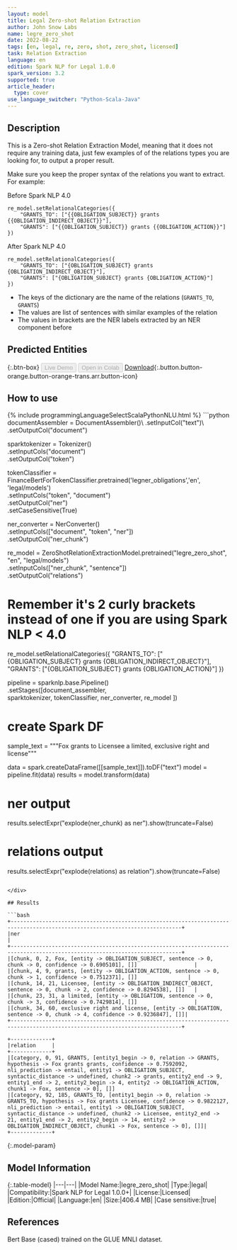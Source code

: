 ```yaml
---
layout: model
title: Legal Zero-shot Relation Extraction
author: John Snow Labs
name: legre_zero_shot
date: 2022-08-22
tags: [en, legal, re, zero, shot, zero_shot, licensed]
task: Relation Extraction
language: en
edition: Spark NLP for Legal 1.0.0
spark_version: 3.2
supported: true
article_header:
  type: cover
use_language_switcher: "Python-Scala-Java"
---
```


## Description

This is a Zero-shot Relation Extraction Model, meaning that it does not require any training data, just few examples of of the relations types you are looking for, to output a proper result.

Make sure you keep the proper syntax of the relations you want to extract. For example:

Before Spark NLP 4.0
```
re_model.setRelationalCategories({
    "GRANTS_TO": ["{{OBLIGATION_SUBJECT}} grants {{OBLIGATION_INDIRECT_OBJECT}}"],
    "GRANTS": ["{{OBLIGATION_SUBJECT}} grants {{OBLIGATION_ACTION}}"]
})
```

After Spark NLP 4.0
```
re_model.setRelationalCategories({
    "GRANTS_TO": ["{OBLIGATION_SUBJECT} grants {OBLIGATION_INDIRECT_OBJECT}"],
    "GRANTS": ["{OBLIGATION_SUBJECT} grants {OBLIGATION_ACTION}"]
})
```


- The keys of the dictionary are the name of the relations (`GRANTS_TO`, `GRANTS`)
- The values are list of sentences with similar examples of the relation
- The values in brackets are the NER labels extracted by an NER component before

## Predicted Entities



{:.btn-box}
<button class="button button-orange" disabled>Live Demo</button>
<button class="button button-orange" disabled>Open in Colab</button>
[Download](https://s3.amazonaws.com/auxdata.johnsnowlabs.com/legal/models/legre_zero_shot_en_1.0.0_3.2_1661181212397.zip){:.button.button-orange.button-orange-trans.arr.button-icon}

## How to use



<div class="tabs-box" markdown="1">
{% include programmingLanguageSelectScalaPythonNLU.html %}
```python
documentAssembler = DocumentAssembler()\
  .setInputCol("text")\
  .setOutputCol("document")

sparktokenizer = Tokenizer()\
  .setInputCols("document")\
  .setOutputCol("token")

tokenClassifier = FinanceBertForTokenClassifier.pretrained('legner_obligations','en', 'legal/models')\
  .setInputCols("token", "document")\
  .setOutputCol("ner")\
  .setCaseSensitive(True)

ner_converter = NerConverter()\
    .setInputCols(["document", "token", "ner"])\
    .setOutputCol("ner_chunk")

re_model = ZeroShotRelationExtractionModel.pretrained("legre_zero_shot", "en", "legal/models")\
    .setInputCols(["ner_chunk", "sentence"]) \
    .setOutputCol("relations")

# Remember it's 2 curly brackets instead of one if you are using Spark NLP < 4.0
re_model.setRelationalCategories({
    "GRANTS_TO": ["{OBLIGATION_SUBJECT} grants {OBLIGATION_INDIRECT_OBJECT}"],
    "GRANTS": ["{OBLIGATION_SUBJECT} grants {OBLIGATION_ACTION}"]
})

pipeline = sparknlp.base.Pipeline() \
    .setStages([document_assembler,  
                sparktokenizer,
                tokenClassifier, 
                ner_converter,
                re_model
               ])
               
# create Spark DF

sample_text = """Fox grants to Licensee a limited, exclusive right and license"""

data = spark.createDataFrame([[sample_text]]).toDF("text")
model = pipeline.fit(data)
results = model.transform(data)

# ner output
results.selectExpr("explode(ner_chunk) as ner").show(truncate=False)

# relations output
results.selectExpr("explode(relations) as relation").show(truncate=False)

```

</div>

## Results

```bash
+----------------------------------------------------------------------------------------------------------------------------+
|ner                                                                                                                         |
+----------------------------------------------------------------------------------------------------------------------------+
|[chunk, 0, 2, Fox, [entity -> OBLIGATION_SUBJECT, sentence -> 0, chunk -> 0, confidence -> 0.6905101], []]                  |
|[chunk, 4, 9, grants, [entity -> OBLIGATION_ACTION, sentence -> 0, chunk -> 1, confidence -> 0.7512371], []]                |
|[chunk, 14, 21, Licensee, [entity -> OBLIGATION_INDIRECT_OBJECT, sentence -> 0, chunk -> 2, confidence -> 0.8294538], []]   |
|[chunk, 23, 31, a limited, [entity -> OBLIGATION, sentence -> 0, chunk -> 3, confidence -> 0.7429814], []]                  |
|[chunk, 34, 60, exclusive right and license, [entity -> OBLIGATION, sentence -> 0, chunk -> 4, confidence -> 0.9236847], []]|
+----------------------------------------------------------------------------------------------------------------------------+

+-------------+
|relation     |
+-------------+
|[category, 0, 91, GRANTS, [entity1_begin -> 0, relation -> GRANTS, hypothesis -> Fox grants grants, confidence -> 0.7592092, nli_prediction -> entail, entity1 -> OBLIGATION_SUBJECT, syntactic_distance -> undefined, chunk2 -> grants, entity2_end -> 9, entity1_end -> 2, entity2_begin -> 4, entity2 -> OBLIGATION_ACTION, chunk1 -> Fox, sentence -> 0], []]                       |
|[category, 92, 185, GRANTS_TO, [entity1_begin -> 0, relation -> GRANTS_TO, hypothesis -> Fox grants Licensee, confidence -> 0.9822127, nli_prediction -> entail, entity1 -> OBLIGATION_SUBJECT, syntactic_distance -> undefined, chunk2 -> Licensee, entity2_end -> 21, entity1_end -> 2, entity2_begin -> 14, entity2 -> OBLIGATION_INDIRECT_OBJECT, chunk1 -> Fox, sentence -> 0], []]|
+-------------+
```

{:.model-param}
## Model Information

{:.table-model}
|---|---|
|Model Name:|legre_zero_shot|
|Type:|legal|
|Compatibility:|Spark NLP for Legal 1.0.0+|
|License:|Licensed|
|Edition:|Official|
|Language:|en|
|Size:|406.4 MB|
|Case sensitive:|true|

## References

Bert Base (cased) trained on the GLUE MNLI dataset.
